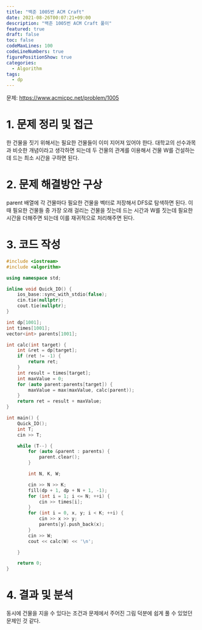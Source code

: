 ```yaml
---
title: "백준 1005번 ACM Craft"
date: 2021-08-26T00:07:21+09:00
description: "백준 1005번 ACM Craft 풀이"
featured: true
draft: false
toc: false
codeMaxLines: 100
codeLineNumbers: true
figurePositionShow: true
categories:
  - Algorithm
tags:
  - dp
---
```


문제: https://www.acmicpc.net/problem/1005

# 1. 문제 정리 및 접근

한 건물을 짓기 위해서는 필요한 건물들이 이미 지어져 있어야 한다. 대학교의 선수과목과 비슷한 개념이라고 생각하면 되는데 두 건물의 관계를 이용해서 건물 W를 건설하는데 드는 최소 시간을 구하면 된다.

# 2. 문제 해결방안 구상

parent 배열에 각 건물마다 필요한 건물을 벡터로 저장해서 DFS로 탐색하면 된다. 이 때 필요한 건물들 중 가장 오래 걸리는 건물을 짓는데 드는 시간과 W를 짓는데 필요한 시간을 더해주면 되는데 이를 재귀적으로 처리해주면 된다.

# 3. 코드 작성

```c++
#include <iostream>
#include <algorithm>

using namespace std;

inline void Quick_IO() {
    ios_base::sync_with_stdio(false);
    cin.tie(nullptr);
    cout.tie(nullptr);
}

int dp[1001];
int times[1001];
vector<int> parents[1001];

int calc(int target) {
    int &ret = dp[target];
    if (ret != -1) {
        return ret;
    }
    int result = times[target];
    int maxValue = 0;
    for (auto parent:parents[target]) {
        maxValue = max(maxValue, calc(parent));
    }
    return ret = result + maxValue;
}

int main() {
    Quick_IO();
    int T;
    cin >> T;

    while (T--) {
        for (auto &parent : parents) {
            parent.clear();
        }

        int N, K, W;

        cin >> N >> K;
        fill(dp + 1, dp + N + 1, -1);
        for (int i = 1; i <= N; ++i) {
            cin >> times[i];
        }
        for (int i = 0, x, y; i < K; ++i) {
            cin >> x >> y;
            parents[y].push_back(x);
        }
        cin >> W;
        cout << calc(W) << '\n';

    }

    return 0;
}
```


# 4. 결과 및 분석

동시에 건물을 지을 수 있다는 조건과 문제에서 주어진 그림 덕분에 쉽게 풀 수 있었던 문제인 것 같다.
